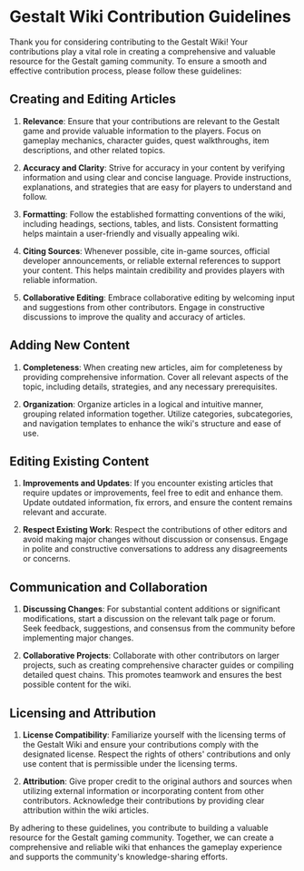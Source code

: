 # Gestalt Wiki Contribution Guidelines

Thank you for considering contributing to the Gestalt Wiki! Your contributions play a vital role in creating a comprehensive and valuable resource for the Gestalt gaming community. To ensure a smooth and effective contribution process, please follow these guidelines:

## Creating and Editing Articles

1. **Relevance**: Ensure that your contributions are relevant to the Gestalt game and provide valuable information to the players. Focus on gameplay mechanics, character guides, quest walkthroughs, item descriptions, and other related topics.

2. **Accuracy and Clarity**: Strive for accuracy in your content by verifying information and using clear and concise language. Provide instructions, explanations, and strategies that are easy for players to understand and follow.

3. **Formatting**: Follow the established formatting conventions of the wiki, including headings, sections, tables, and lists. Consistent formatting helps maintain a user-friendly and visually appealing wiki.

4. **Citing Sources**: Whenever possible, cite in-game sources, official developer announcements, or reliable external references to support your content. This helps maintain credibility and provides players with reliable information.

5. **Collaborative Editing**: Embrace collaborative editing by welcoming input and suggestions from other contributors. Engage in constructive discussions to improve the quality and accuracy of articles.

## Adding New Content

1. **Completeness**: When creating new articles, aim for completeness by providing comprehensive information. Cover all relevant aspects of the topic, including details, strategies, and any necessary prerequisites.

2. **Organization**: Organize articles in a logical and intuitive manner, grouping related information together. Utilize categories, subcategories, and navigation templates to enhance the wiki's structure and ease of use.

## Editing Existing Content

1. **Improvements and Updates**: If you encounter existing articles that require updates or improvements, feel free to edit and enhance them. Update outdated information, fix errors, and ensure the content remains relevant and accurate.

2. **Respect Existing Work**: Respect the contributions of other editors and avoid making major changes without discussion or consensus. Engage in polite and constructive conversations to address any disagreements or concerns.

## Communication and Collaboration

1. **Discussing Changes**: For substantial content additions or significant modifications, start a discussion on the relevant talk page or forum. Seek feedback, suggestions, and consensus from the community before implementing major changes.

2. **Collaborative Projects**: Collaborate with other contributors on larger projects, such as creating comprehensive character guides or compiling detailed quest chains. This promotes teamwork and ensures the best possible content for the wiki.

## Licensing and Attribution

1. **License Compatibility**: Familiarize yourself with the licensing terms of the Gestalt Wiki and ensure your contributions comply with the designated license. Respect the rights of others' contributions and only use content that is permissible under the licensing terms.

2. **Attribution**: Give proper credit to the original authors and sources when utilizing external information or incorporating content from other contributors. Acknowledge their contributions by providing clear attribution within the wiki articles.

By adhering to these guidelines, you contribute to building a valuable resource for the Gestalt gaming community. Together, we can create a comprehensive and reliable wiki that enhances the gameplay experience and supports the community's knowledge-sharing efforts.
